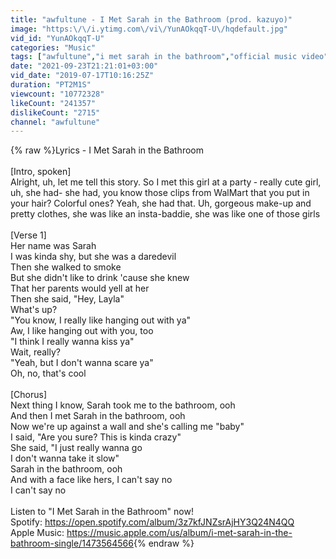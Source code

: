 ```yaml
---
title: "awfultune - I Met Sarah in the Bathroom (prod. kazuyo)"
image: "https:\/\/i.ytimg.com\/vi\/YunAOkqqT-U\/hqdefault.jpg"
vid_id: "YunAOkqqT-U"
categories: "Music"
tags: ["awfultune","i met sarah in the bathroom","official music video"]
date: "2021-09-23T21:21:01+03:00"
vid_date: "2019-07-17T10:16:25Z"
duration: "PT2M1S"
viewcount: "10772328"
likeCount: "241357"
dislikeCount: "2715"
channel: "awfultune"
---
```

{% raw %}Lyrics - I Met Sarah in the Bathroom <br /><br />[Intro, spoken]<br />Alright, uh, let me tell this story. So I met this girl at a party - really cute girl, uh, she had- she had, you know those clips from WalMart that you put in your hair? Colorful ones? Yeah, she had that. Uh, gorgeous make-up and pretty clothes, she was like an insta-baddie, she was like one of those girls<br /><br />[Verse 1]<br />Her name was Sarah<br />I was kinda shy, but she was a daredevil<br />Then she walked to smoke<br />But she didn't like to drink 'cause she knew<br />That her parents would yell at her<br />Then she said, &quot;Hey, Layla&quot;<br />What's up?<br />&quot;You know, I really like hanging out with ya&quot;<br />Aw, I like hanging out with you, too<br />&quot;I think I really wanna kiss ya&quot;<br />Wait, really?<br />&quot;Yeah, but I don't wanna scare ya&quot;<br />Oh, no, that's cool<br /><br />[Chorus]<br />Next thing I know, Sarah took me to the bathroom, ooh<br />And then I met Sarah in the bathroom, ooh<br />Now we're up against a wall and she's calling me &quot;baby&quot;<br />I said, &quot;Are you sure? This is kinda crazy&quot;<br />She said, &quot;I just really wanna go<br />I don't wanna take it slow&quot;<br />Sarah in the bathroom, ooh<br />And with a face like hers, I can't say no<br />I can't say no<br /><br />Listen to &quot;I Met Sarah in the Bathroom&quot; now!<br />Spotify: <a rel="nofollow" target="blank" href="https://open.spotify.com/album/3z7kfJNZsrAjHY3Q24N4QQ">https://open.spotify.com/album/3z7kfJNZsrAjHY3Q24N4QQ</a><br />Apple Music: <a rel="nofollow" target="blank" href="https://music.apple.com/us/album/i-met-sarah-in-the-bathroom-single/1473564566">https://music.apple.com/us/album/i-met-sarah-in-the-bathroom-single/1473564566</a>{% endraw %}
